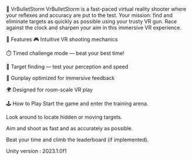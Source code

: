 🎯 VrBulletStorm
VrBulletStorm is a fast-paced virtual reality shooter where your reflexes and accuracy are put to the test. Your mission: find and eliminate targets as quickly as possible using your trusty VR gun. Race against the clock and sharpen your aim in this immersive VR experience.

🚀 Features
🎮 Intuitive VR shooting mechanics

⏱️ Timed challenge mode — beat your best time!

🧠 Target finding — test your perception and speed

🔫 Gunplay optimized for immersive feedback

🌍 Designed for room-scale VR play

🕹️ How to Play
Start the game and enter the training arena.

Look around to locate hidden or moving targets.

Aim and shoot as fast and as accurately as possible.

Beat your time and climb the leaderboard (if implemented).

Unity version : 2023.1.0f1
